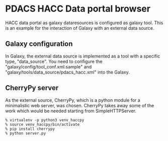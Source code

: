 # PDACS HACC Data portal browser
HACC data portal as galaxy dataresources is configured as galaxy tool.
This is an example for the interaction of Galaxy with an external data source.

## Galaxy configuration
In Galaxy, the external data source is implemented as a tool with a specific type, "data_source".
You need to configure the "galaxy/config/tool_conf.xml.sample" and "galaxy/tools/data_source/pdacs_hacc.xml" into the Galaxy.

## CherryPy server
As the external source, CherryPy, which is a python module for a minimalistic web server, was chosen. 
CherryPy takes away some of the work which would be needed starting from SimpleHTTPServer.

```shell
% virtualenv -p python3 venv_haccpy
% source venv_haccpy/bin/activate
% pip install cherrypy
% python server.py
```
